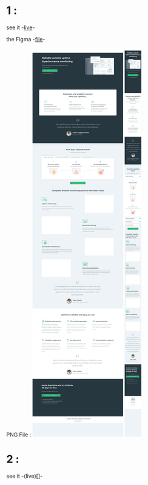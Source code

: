 # 1 : 
see it -[live](https://ahmedcode.netlify.app/1/)-

the Figma -[file](https://www.figma.com/file/hiqNRC07YxoGTktIeBI0L9/Untitled?node-id=0%3A1)- 

PNG File : 
![desktop](./1/design/Uptimia-Main.png)
![desktop](./1/design/mob-main-new.png)


# 2 : 
see it -(live)[]-

